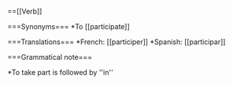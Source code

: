 ==[[Verb]]

===Synonyms===
*To [[participate]]

===Translations===
*French: [[participer]]
*Spanish: [[participar]]

===Grammatical note===

*To take part is followed by ''in''